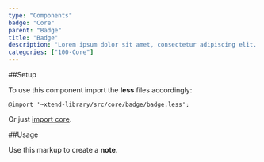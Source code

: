 ```yaml
---
type: "Components"
badge: "Core"
parent: "Badge"
title: "Badge"
description: "Lorem ipsum dolor sit amet, consectetur adipiscing elit. Nunc tempus laoreet leo sit amet iaculis."
categories: ["100-Core"]
---
```


##Setup

To use this component import the **less** files accordingly:

```less
@import '~xtend-library/src/core/badge/badge.less';
```

Or just [import core](/components/setup/#@TODO).

##Usage

Use this markup to create a **note**.

<script type="text/plain" class="language-markup">
  <div class="badge badge--default">
    <!-- content -->
  </div>
</script>
